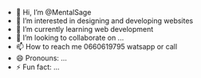 - 👋 Hi, I’m @MentalSage
- 👀 I’m interested in designing and developing websites
- 🌱 I’m currently learning web development
- 💞️ I’m looking to collaborate on ...
- 📫 How to reach me 0660619795 watsapp or call
- 😄 Pronouns: ...
- ⚡ Fun fact: ...

<!---
MentalSage/MentalSage is a ✨ special ✨ repository because its `README.md` (this file) appears on your GitHub profile.
You can click the Preview link to take a look at your changes.
--->

